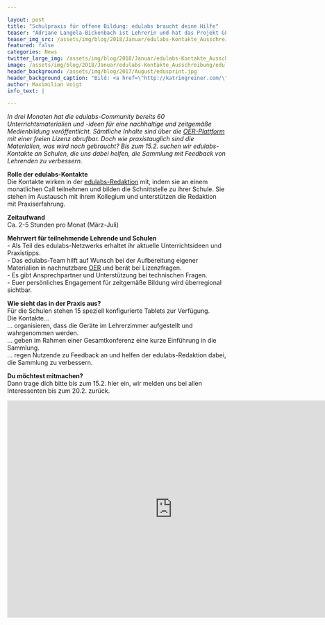 ```yaml
---

layout: post
title: "Schulpraxis für offene Bildung: edulabs braucht deine Hilfe"
teaser: "Adriane Langela-Bickenbach ist Lehrerin und hat das Projekt GLAS gestartet, das 2018 mit dem Deutschen Lehrerpreis ausgezeichnet wurde. Ein Konzept, das Videokonferenzen in den Unterricht einbindet und damit den internationalen Austausch zwischen Lernenden erleichtert sowie zeitgemäße Kompetenzen fördert."
teaser_img_src: /assets/img/blog/2018/Januar/edulabs-Kontakte_Ausschreibung/edulabs-Kontakte.png
featured: false
categories: News
twitter_large_img: /assets/img/blog/2018/Januar/edulabs-Kontakte_Ausschreibung/edulabs-Kontakte.png
image: /assets/img/blog/2018/Januar/edulabs-Kontakte_Ausschreibung/edulabs-Kontakte.png
header_background: /assets/img/blog/2017/August/edusprint.jpg
header_background_caption: "Bild: <a href=\"http://katringreiner.com/\">Katrin Greiner</a>. Lizenz: <a href='https://creativecommons.org/licenses/by/4.0/'>CC-BY 4.0</a>"
author: Maximilian Voigt
info_text: |

---
```

*In drei Monaten hat die edulabs-Community bereits 60 Unterrichtsmaterialien und -ideen für eine nachhaltige und zeitgemäße Medienbildung veröffentlicht. Sämtliche Inhalte sind über die [OER-Plattform](https://edulabs.de/oer/) mit einer freien Lizenz abrufbar. Doch wie praxistauglich sind die Materialien, was wird noch gebraucht? Bis zum 15.2. suchen wir edulabs-Kontakte an Schulen, die uns dabei helfen, die Sammlung mit Feedback von Lehrenden zu verbessern.* 

**Rolle der edulabs-Kontakte**<br>
Die Kontakte wirken in der [edulabs-Redaktion](https://edulabs.de/oer/about) mit, indem sie an einem monatlichen Call teilnehmen und bilden die Schnittstelle zu ihrer Schule. Sie stehen im Austausch mit ihrem Kollegium und unterstützen die Redaktion mit Praxiserfahrung.

**Zeitaufwand**<br>
Ca. 2-5 Stunden pro Monat (März-Juli)

**Mehrwert für teilnehmende Lehrende und Schulen**<br>
\- Als Teil des edulabs-Netzwerks erhaltet ihr aktuelle Unterrichtsideen und Praxistipps.<br>
\- Das edulabs-Team hilft auf Wunsch bei der Aufbereitung eigener Materialien in nachnutzbare [OER](https://de.wikipedia.org/wiki/Open_Educational_Resources) und berät bei Lizenzfragen.<br>
\- Es gibt Ansprechpartner und Unterstützung bei technischen Fragen.<br>
\- Euer persönliches Engagement für zeitgemäße Bildung wird überregional sichtbar.

**Wie sieht das in der Praxis aus?**<br>
Für die Schulen stehen 15 speziell konfigurierte Tablets zur Verfügung.<br> 
Die Kontakte...<br>
… organisieren, dass die Geräte im Lehrerzimmer aufgestellt und wahrgenommen werden.<br>
… geben im Rahmen einer Gesamtkonferenz eine kurze Einführung in die Sammlung.<br>
… regen Nutzende zu Feedback an und helfen der edulabs-Redaktion dabei, die Sammlung zu verbessern.

**Du möchtest mitmachen?**<br>
Dann trage dich bitte bis zum 15.2. hier ein, wir melden uns bei allen Interessenten bis zum 20.2. zurück.

<div class="video"><iframe src="https://docs.google.com/forms/d/e/1FAIpQLSf0gwEV2bh5moOxd0Y4KEIDcQw8CQVESS6DlpZwzP1lrx2eYA/viewform?embedded=true#start=embed" width="760" height="500" frameborder="0" marginheight="0" marginwidth="0">Wird geladen...</iframe></div>